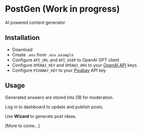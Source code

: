 # PostGen (Work in progress)

AI powered content generator

## Installation

- Download
- Create `.env` from `.env.example`
- Configure `API_URL` and `API_USER` to OpenAI GPT client
- Configure `OPENAI_KEY` and `OPENAI_ORG` to your [OpenAI API](https://platform.openai.com/account/api-keys) keys
- Configure `PIXABAY_KEY` to your [Pixabay](https://pixabay.com/api/docs/) API key

## Usage

Generated answers are stored into DB for moderation.

Log in to dashboard to update and publish posts.

Use **Wizard** to generate post ideas.

[More to come...]
